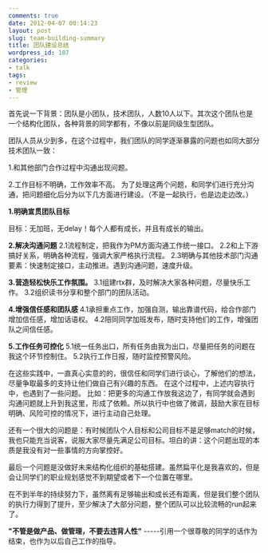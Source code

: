 ```yaml
---
comments: true
date: 2012-04-07 00:14:23
layout: post
slug: team-building-summary
title: 团队建设总结
wordpress_id: 187
categories:
- talk
tags:
- review
- 管理
---
```

首先说一下背景：团队是小团队，技术团队，人数10人以下。其次这个团队也是一个结构化团队，各种背景的同学都有，不像以前是同级生型团队。

团队人员从少到多，在这个过程中，我们团队的同学逐渐暴露的问题也如同大部分技术团队一致：  

1.和其他部门合作过程中沟通出现问题。  

2.工作目标不明确，工作效率不高。
为了处理这两个问题，和同学们进行充分沟通，把问题细化后分为以下几方面进行建设。（不是一起执行，也是边走边改。）

**1.明确宣贯团队目标**

目标：无加班，无delay！每个人都有成长，并且有成长的输出。

**2.解决沟通问题**
2.1流程制定，把我作为PM方面沟通工作统一接口。
2.2和上下游搞好关系，明确各种流程，强调大家严格执行流程。
2.3明确与其他技术部门沟通要素：快速制定接口，主动推进。遇到沟通问题，速度升级。

**3.营造轻松快乐工作氛围。**
3.1组建rtx群，及时解决大家各种问题，尽量快乐工作。
3.2组织读书分享和整个部门的团队活动。

**4.增强信任感和团队感**
4.1承担重点工作，加强自测，输出靠谱代码，给合作部门增加信任感，增加话语权。
4.2陪同同学加班发布，随时支持他们的工作，增强团队之间信任感。

**5.工作任务可控化**
5.1统一任务出口，所有任务由我为出口，尽量把任务的问题在我这个环节控制住。
5.2执行工作日报，随时监控预警风险。


在这些实践中，一直真心实意的的，很信任和同学们进行谈心，了解他们的想法，尽量争取最多的支持让他们做自己有兴趣的东西。
在这个过程中，上述内容执行中，也遇到了一些问题。
比如：把更多的沟通工作放我这边了，有同学就会遇到沟通问题就上升到我这里，形成了依赖。所以执行中也做了微调，鼓励大家在目标明确、风险可控的情况下，进行主动自己处理。

还有一个很大的问题是：有时候团队个人目标和公司目标不是足够match的时候，我也只能充当说客，说服大家尽量先满足公司目标。坦白的讲：这个问题出现的本质是我没有对一些事情的方向掌控好。

最后一个问题是没做好未来结构化组织的基础搭建。虽然扁平化是我喜欢的，但是会让同学们的职业规划感觉不到期望或者下一个位置在哪里。

在不到半年的持续努力下，虽然离有足够输出和成长还有距离，但是我们整个团队的执行力得到了提升，至少解决了大部分问题，整个团队可以比较流畅的run起来了。

**"不管是做产品、做管理，不要去违背人性"** -----引用一个很尊敬的同学的话作为结束，也作为以后自己工作的指导。